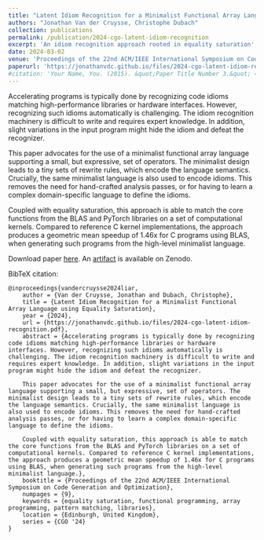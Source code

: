 ```yaml
---
title: "Latent Idiom Recognition for a Minimalist Functional Array Language using Equality Saturation"
authors: "Jonathan Van der Cruysse, Christophe Dubach"
collection: publications
permalink: /publication/2024-cgo-latent-idiom-recognition
excerpt: 'An idiom recognition approach rooted in equality saturation'
date: 2024-03-02
venue: 'Proceedings of the 22nd ACM/IEEE International Symposium on Code Generation and Optimization'
paperurl: 'https://jonathanvdc.github.io/files/2024-cgo-latent-idiom-recognition.pdf'
#citation: 'Your Name, You. (2015). &quot;Paper Title Number 3.&quot; <i>Journal 1</i>. 1(3).'
---
```


Accelerating programs is typically done by recognizing code idioms matching high-performance libraries or hardware interfaces.
However, recognizing such idioms automatically is challenging.
The idiom recognition machinery is difficult to write and requires expert knowledge.
In addition, slight variations in the input program might hide the idiom and defeat the recognizer.

This paper advocates for the use of a minimalist functional array language supporting a small, but expressive, set of operators.
The minimalist design leads to a tiny sets of rewrite rules, which encode the language semantics.
Crucially, the same minimalist language is also used to encode idioms.
This removes the need for hand-crafted analysis passes, or for having to learn a complex domain-specific language to define the idioms.

Coupled with equality saturation, this approach is able to match the core functions from the BLAS and PyTorch libraries on a set of computational kernels.
Compared to reference C kernel implementations, the approach produces a geometric mean speedup of 1.46x for C programs using BLAS, when generating such programs from the high-level minimalist language.

Download paper [here](/files/2024-cgo-latent-idiom-recognition.pdf). An [artifact](https://zenodo.org/record/8316752) is available on Zenodo.

BibTeX citation:
```
@inproceedings{vandercruysse2024liar,
    author = {Van der Cruysse, Jonathan and Dubach, Christophe},
    title = {Latent Idiom Recognition for a Minimalist Functional Array Language using Equality Saturation},
    year = {2024},
    url = {https://jonathanvdc.github.io/files/2024-cgo-latent-idiom-recognition.pdf},
    abstract = {Accelerating programs is typically done by recognizing code idioms matching high-performance libraries or hardware interfaces. However, recognizing such idioms automatically is challenging. The idiom recognition machinery is difficult to write and requires expert knowledge. In addition, slight variations in the input program might hide the idiom and defeat the recognizer.
    
    This paper advocates for the use of a minimalist functional array language supporting a small, but expressive, set of operators. The minimalist design leads to a tiny sets of rewrite rules, which encode the language semantics. Crucially, the same minimalist language is also used to encode idioms. This removes the need for hand-crafted analysis passes, or for having to learn a complex domain-specific language to define the idioms.
    
    Coupled with equality saturation, this approach is able to match the core functions from the BLAS and PyTorch libraries on a set of computational kernels. Compared to reference C kernel implementations, the approach produces a geometric mean speedup of 1.46x for C programs using BLAS, when generating such programs from the high-level minimalist language.},
    booktitle = {Proceedings of the 22nd ACM/IEEE International Symposium on Code Generation and Optimization},
    numpages = {9},
    keywords = {equality saturation, functional programming, array programming, pattern matching, libraries},
    location = {Edinburgh, United Kingdom},
    series = {CGO '24}
}
```